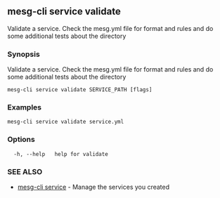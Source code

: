 ## mesg-cli service validate

Validate a service. Check the mesg.yml file for format and rules and do some additional tests about the directory

### Synopsis

Validate a service. Check the mesg.yml file for format and rules and do some additional tests about the directory

```
mesg-cli service validate SERVICE_PATH [flags]
```

### Examples

```
mesg-cli service validate service.yml
```

### Options

```
  -h, --help   help for validate
```

### SEE ALSO

* [mesg-cli service](mesg-cli_service.md)	 - Manage the services you created


